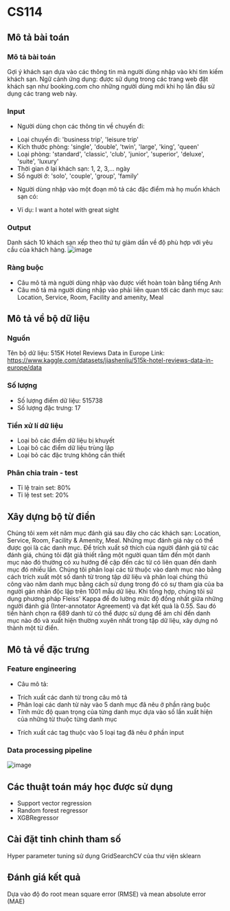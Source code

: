 # CS114

## Mô tả bài toán
### Mô tả bài toán
Gợi ý khách sạn dựa vào các thông tin mà người dùng nhập vào khi tìm kiếm khách sạn.
Ngữ cảnh ứng dụng: được sử dụng trong các trang web đặt khách sạn như booking.com cho những người dùng mới khi họ lần đầu sử dụng các trang web này.

### Input
- Người dùng chọn các thông tin về chuyến đi:
+ Loại chuyến đi: 'business trip', 'leisure trip'
+ Kích thước phòng: 'single', 'double', 'twin', 'large', 'king', 'queen'
+ Loại phòng: 'standard', 'classic', 'club', 'junior', 'superior', 'deluxe', 'suite', 'luxury'
+ Thời gian ở lại khách sạn: 1, 2, 3,... ngày
+ Số người ở: 'solo', 'couple', 'group', 'family'
- Người dùng nhập vào một đoạn mô tả các đặc điểm mà họ muốn khách sạn có:
+ Ví dụ: I want a hotel with great sight

### Output
Danh sách 10 khách sạn xếp theo thứ tự giảm dần về độ phù hợp với yêu cầu của khách hàng.
![image](https://github.com/Cancogang69/CS114/assets/90518328/cf744f89-1cbb-421a-b9be-78b80051b9d0)

### Ràng buộc
- Câu mô tả mà người dùng nhập vào được viết hoàn toàn bằng tiếng Anh
- Câu mô tả mà người dùng nhập vào phải liên quan tới các danh mục sau: Location, Service, Room, Facility and amenity, Meal

## Mô tả về bộ dữ liệu
### Nguồn
Tên bộ dữ liệu: 515K Hotel Reviews Data in Europe
Link: https://www.kaggle.com/datasets/jiashenliu/515k-hotel-reviews-data-in-europe/data
### Số lượng
- Số lượng điểm dữ liệu: 515738
- Số lượng đặc trưng: 17
### Tiền xử lí dữ liệu
- Loại bỏ các điểm dữ liệu bị khuyết 
- Loại bỏ các điểm dữ liệu trùng lặp
- Loại bỏ các đặc trưng không cần thiết
### Phân chia train - test
- Tỉ lệ train set: 80%
- Tỉ lệ test set: 20%

## Xây dựng bộ từ điển
Chúng tôi xem xét năm mục đánh giá sau đây cho các khách sạn: Location, Service, Room, Facility & Amenity, Meal. Những mục đánh giá này có thể được gọi là các danh mục. Để trích xuất sở thích của người đánh giá từ các đánh giá, chúng tôi đặt giả thiết rằng một người quan tâm đến một danh mục nào đó thường có xu hướng đề cập đến các từ có liên quan đến danh mục đó nhiều lần. Chúng tôi phân loại các từ thuộc vào danh mục nào bằng cách trích xuất một số danh từ trong tập dữ liệu và phân loại chúng thủ công vào năm danh mục bằng cách sử dụng trong đó có sự tham gia của ba người gán nhãn độc lập trên 1001 mẫu dữ liệu. Khi tổng hợp, chúng tôi sử dụng phương pháp Fleiss' Kappa để đo lường mức độ đồng nhất giữa những người đánh giá (Inter-annotator Agreement) và đạt kết quả là 0.55. Sau đó tiến hành chọn ra 689 danh từ có thể được sử dụng để ám chỉ đến danh mục nào đó và xuất hiện thường xuyên nhất trong tập dữ liệu, xây dựng nó thành một từ điển.

## Mô tả về đặc trưng
### Feature engineering
- Câu mô tả:
+ Trích xuất các danh từ trong câu mô tả
+ Phân loại các danh từ này vào 5 danh mục đã nêu ở phần ràng buộc
+ Tính mức độ quan trọng của từng danh mục dựa vào số lần xuất hiện của những từ thuộc từng danh mục
- Trích xuất các tag thuộc vào 5 loại tag đã nêu ở phần input
### Data processing pipeline
![image](https://github.com/Cancogang69/CS114/assets/90518328/6d8b274f-b976-4e21-ba28-e589c3dbc444)

## Các thuật toán máy học được sử dụng
- Support vector regression
- Random forest regressor
- XGBRegressor

## Cài đặt tinh chỉnh tham số
Hyper parameter tuning sử dụng GridSearchCV của thư viện sklearn

## Đánh giá kết quả
Dựa vào độ đo root mean square error (RMSE) và mean absolute error (MAE)
